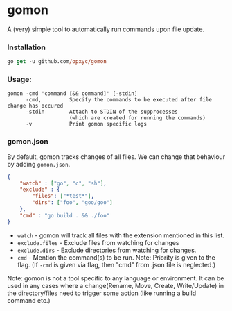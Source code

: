 # gomon

A (very) simple tool to automatically run commands upon file update.

### Installation
```ps
go get -u github.com/opxyc/gomon
```

### Usage:
```
gomon -cmd 'command [&& command]' [-stdin]
      -cmd,         Specify the commands to be executed after file change has occured
      -stdin        Attach to STDIN of the supprocesses
                    (which are created for running the commands)
      -v            Print gomon specific logs
```

### gomon.json
By default, gomon tracks changes of all files. We can change that behaviour by adding `gomon.json`.
```json
{
    "watch" : ["go", "c", "sh"],
    "exclude" : {
        "files": ["*test*"],
        "dirs": ["foo", "goo/goo"]
    },
    "cmd" : "go build . && ./foo"
}
```
- `watch` - gomon will track all files with the extension mentioned in this list.
- `exclude.files` - Exclude files from watching for changes
- `exclude.dirs` - Exclude directories from watching for changes.
- `cmd` - Mention the command(s) to be run. Note: Priority is given to the flag. (If `-cmd` is given via flag, then "cmd" from .json file is neglected.)

Note: gomon is not a tool specific to any language or environment. It can be used in any cases where a change(Rename, Move, Create, Write/Update) in the directory/files need to trigger some action (like running a build command etc.)